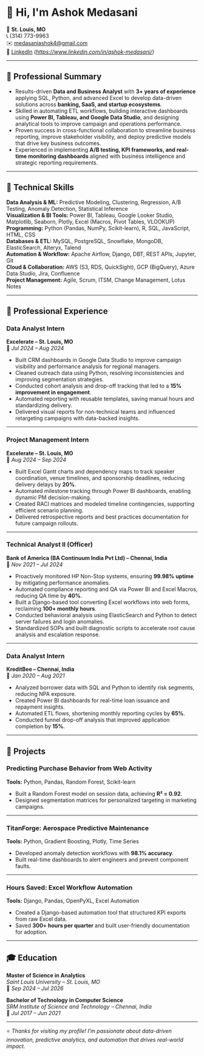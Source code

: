 # 👋 Hi, I'm Ashok Medasani  

📍 **St. Louis, MO**  
📞 (314) 773-9963  
✉️ [medasaniashok4@gmail.com](mailto:medasaniashok4@gmail.com)  
🔗 [LinkedIn](#) *(https://www.linkedin.com/in/ashok-medasani/)*  

---

## 🧩 Professional Summary  

- Results-driven **Data and Business Analyst** with **3+ years of experience** applying SQL, Python, and advanced Excel to develop data-driven solutions across **banking, SaaS, and startup ecosystems**.  
- Skilled in automating ETL workflows, building interactive dashboards using **Power BI, Tableau, and Google Data Studio**, and designing analytical tools to improve campaign and operations performance.  
- Proven success in cross-functional collaboration to streamline business reporting, improve stakeholder visibility, and deploy predictive models that drive key business outcomes.  
- Experienced in implementing **A/B testing, KPI frameworks, and real-time monitoring dashboards** aligned with business intelligence and strategic reporting requirements.  

---

## 🧠 Technical Skills  

**Data Analysis & ML:** Predictive Modeling, Clustering, Regression, A/B Testing, Anomaly Detection, Statistical Inference  
**Visualization & BI Tools:** Power BI, Tableau, Google Looker Studio, Matplotlib, Seaborn, Plotly, Excel (Macros, Pivot Tables, VLOOKUP)  
**Programming:** Python (Pandas, NumPy, Scikit-learn), R, SQL, JavaScript, HTML, CSS  
**Databases & ETL:** MySQL, PostgreSQL, Snowflake, MongoDB, ElasticSearch, Alteryx, Talend  
**Automation & Workflow:** Apache Airflow, Django, DBT, REST APIs, Jupyter, Git  
**Cloud & Collaboration:** AWS (S3, RDS, QuickSight), GCP (BigQuery), Azure Data Studio, Jira, Confluence  
**Project Management:** Agile, Scrum, ITSM, Change Management, Lotus Notes  

---

## 💼 Professional Experience  

### **Data Analyst Intern**  
**Excelerate – St. Louis, MO**  
📅 *Jul 2024 – Aug 2024*  
- Built CRM dashboards in Google Data Studio to improve campaign visibility and performance analysis for regional managers.  
- Cleaned outreach data using Python, resolving inconsistencies and improving segmentation strategies.  
- Conducted cohort analysis and drop-off tracking that led to a **15% improvement in engagement**.  
- Automated reporting with reusable templates, saving manual hours and standardizing delivery.  
- Delivered visual reports for non-technical teams and influenced retargeting campaigns with data-backed insights.  

---

### **Project Management Intern**  
**Excelerate – St. Louis, MO**  
📅 *Aug 2024 – Sep 2024*  
- Built Excel Gantt charts and dependency maps to track speaker coordination, venue timelines, and sponsorship deadlines, reducing delivery delays by **20%**.  
- Automated milestone tracking through Power BI dashboards, enabling dynamic PM decision-making.  
- Created RACI matrices and modeled timeline contingencies, supporting efficient scenario planning.  
- Delivered retrospective reports and best practices documentation for future campaign rollouts.  

---

### **Technical Analyst II (Officer)**  
**Bank of America (BA Continuum India Pvt Ltd) – Chennai, India**  
📅 *Nov 2021 – Jul 2024*  
- Proactively monitored HP Non-Stop systems, ensuring **99.98% uptime** by mitigating performance anomalies.  
- Automated compliance reporting and QA via Power BI and Excel Macros, reducing QA time by **40%**.  
- Built a Django-based tool converting Excel workflows into web forms, reclaiming **100+ monthly hours**.  
- Conducted behavioral analysis using ElasticSearch and Python to detect server failures and login anomalies.  
- Standardized SOPs and built diagnostic scripts to accelerate root cause analysis and escalation response.  

---

### **Data Analyst Intern**  
**KreditBee – Chennai, India**  
📅 *Jan 2020 – Aug 2021*  
- Analyzed borrower data with SQL and Python to identify risk segments, reducing NPA exposure.  
- Created Power BI dashboards for real-time loan issuance and repayment insights.  
- Automated ETL flows, shortening monthly reporting cycles by **65%**.  
- Conducted funnel drop-off analysis that improved application completion by **15%**.  

---

## 🧪 Projects  

### **Predicting Purchase Behavior from Web Activity**  
**Tools:** Python, Pandas, Random Forest, Scikit-learn  
- Built a Random Forest model on session data, achieving **R² = 0.92**.  
- Designed segmentation matrices for personalized targeting in marketing campaigns.  

---

### **TitanForge: Aerospace Predictive Maintenance**  
**Tools:** Python, Gradient Boosting, Plotly, Time Series  
- Developed anomaly detection workflows with **98.1% accuracy**.  
- Built real-time dashboards to alert engineers and prevent component faults.  

---

### **Hours Saved: Excel Workflow Automation**  
**Tools:** Django, Pandas, OpenPyXL, Excel Automation  
- Created a Django-based automation tool that structured KPI exports from raw Excel data.  
- Saved **300+ hours per quarter** and built user-friendly documentation for adoption.  

---

## 🎓 Education  

**Master of Science in Analytics**  
*Saint Louis University – St. Louis, MO*  
📅 *Sep 2024 – Jul 2026*  

**Bachelor of Technology in Computer Science**  
*SRM Institute of Science and Technology – Chennai, India*  
📅 *Jul 2017 – Jun 2021*  

---

⭐ *Thanks for visiting my profile! I’m passionate about data-driven innovation, predictive analytics, and automation that drives real-world impact.*  
